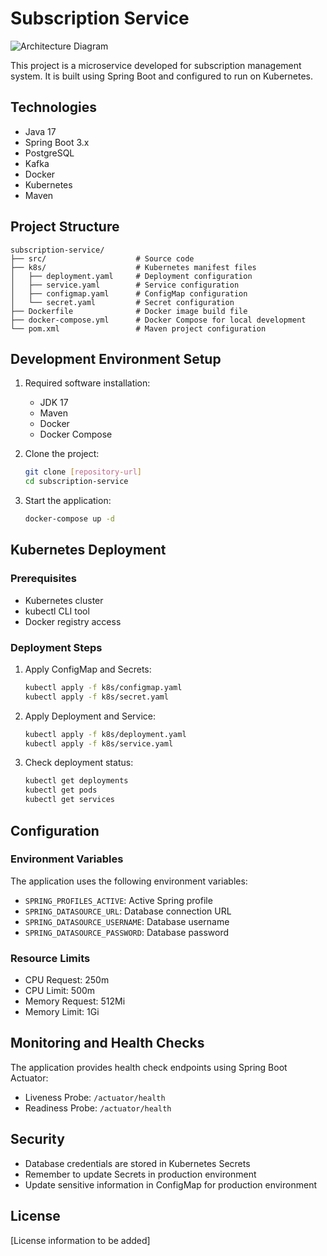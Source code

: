 # Subscription Service

![Architecture Diagram](https://github.com/user-attachments/assets/26a550a9-2a17-46f2-aa0f-01517c264be2)


This project is a microservice developed for subscription management system. It is built using Spring Boot and configured to run on Kubernetes.

## Technologies

- Java 17
- Spring Boot 3.x
- PostgreSQL
- Kafka
- Docker
- Kubernetes
- Maven

## Project Structure

```
subscription-service/
├── src/                    # Source code
├── k8s/                    # Kubernetes manifest files
│   ├── deployment.yaml     # Deployment configuration
│   ├── service.yaml        # Service configuration
│   ├── configmap.yaml      # ConfigMap configuration
│   └── secret.yaml         # Secret configuration
├── Dockerfile              # Docker image build file
├── docker-compose.yml      # Docker Compose for local development
└── pom.xml                 # Maven project configuration
```

## Development Environment Setup

1. Required software installation:
   - JDK 17
   - Maven
   - Docker
   - Docker Compose

2. Clone the project:
   ```bash
   git clone [repository-url]
   cd subscription-service
   ```

3. Start the application:
   ```bash
   docker-compose up -d
   ```

## Kubernetes Deployment

### Prerequisites

- Kubernetes cluster
- kubectl CLI tool
- Docker registry access

### Deployment Steps

1. Apply ConfigMap and Secrets:
   ```bash
   kubectl apply -f k8s/configmap.yaml
   kubectl apply -f k8s/secret.yaml
   ```

2. Apply Deployment and Service:
   ```bash
   kubectl apply -f k8s/deployment.yaml
   kubectl apply -f k8s/service.yaml
   ```

3. Check deployment status:
   ```bash
   kubectl get deployments
   kubectl get pods
   kubectl get services
   ```

## Configuration

### Environment Variables

The application uses the following environment variables:

- `SPRING_PROFILES_ACTIVE`: Active Spring profile
- `SPRING_DATASOURCE_URL`: Database connection URL
- `SPRING_DATASOURCE_USERNAME`: Database username
- `SPRING_DATASOURCE_PASSWORD`: Database password

### Resource Limits

- CPU Request: 250m
- CPU Limit: 500m
- Memory Request: 512Mi
- Memory Limit: 1Gi

## Monitoring and Health Checks

The application provides health check endpoints using Spring Boot Actuator:

- Liveness Probe: `/actuator/health`
- Readiness Probe: `/actuator/health`

## Security

- Database credentials are stored in Kubernetes Secrets
- Remember to update Secrets in production environment
- Update sensitive information in ConfigMap for production environment

## License

[License information to be added]
